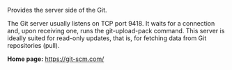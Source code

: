 Provides the server side of the Git.

The Git server usually listens on TCP port 9418.
It waits for a connection and, upon receiving one, runs the git-upload-pack command.
This server is ideally suited for read-only updates, that is, for fetching data from Git repositories (pull).

**Home page:** <https://git-scm.com/>
